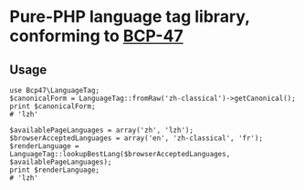 # Pure-PHP language tag library, conforming to [BCP-47][1]

## Usage

    use Bcp47\LanguageTag;
    $canonicalForm = LanguageTag::fromRaw('zh-classical')->getCanonical();
    print $canonicalForm;
    # 'lzh'

    $availablePageLanguages = array('zh', 'lzh');
    $browserAcceptedLanguages = array('en', 'zh-classical', 'fr');
    $renderLanguage = LanguageTag::lookupBestLang($browserAcceptedLanguages, $availablePageLanguages);
    print $renderLanguage;
    # 'lzh'


  [1]: http://tools.ietf.org/search/bcp47
